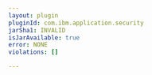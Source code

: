 ```yaml
---
layout: plugin
pluginId: com.ibm.application.security
jarSha1: INVALID
isJarAvailable: true
error: NONE
violations: []

---
```

